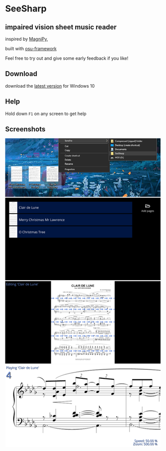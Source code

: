 # SeeSharp

## impaired vision sheet music reader

inspired by [MagniPy](http://www.makersbox.us/2013/10/magnipy-low-vision-music-reader.html),

built with [osu-framework](https://github.com/ppy/osu-framework)

Feel free to try out and give some early feedback if you like!

## Download
download the [latest version](https://github.com/hbnrmx/SeeSharp/releases/latest) for Windows 10

## Help
Hold down `F1` on any screen to get help

## Screenshots
<img width="500px" src="screenshots/Screenshot1.png">
<img width="500px" src="screenshots/Screenshot2.png">
<img width="500px" src="screenshots/Screenshot3.png">
<img width="500px" src="screenshots/Screenshot4.png">
